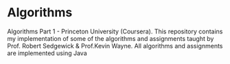 # Algorithms
Algorithms Part 1 - Princeton University (Coursera). 
This repository contains my implementation of some of the algorithms and assignments taught by Prof. Robert Sedgewick & Prof.Kevin Wayne. 
All algorithms and assignments are implemented using Java

